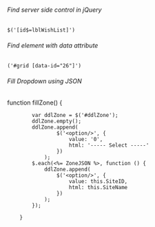 ###### Find server side control in jQuery
`$('[id$=lblWishList]')`

###### Find element with data attribute
`('#grid [data-id="26"]')`

###### Fill Dropdown using JSON
function fillZone() {  
            
            var ddlZone = $('#ddlZone');
            ddlZone.empty();
            ddlZone.append(
                    $('<option/>', {
                        value: '0',
                        html: '----- Select -----'
                    })
                );
            $.each(<%= ZoneJSON %>, function () {
                ddlZone.append(
                    $('<option/>', {
                        value: this.SiteID,
                        html: this.SiteName
                    })
                );
            });

        }
